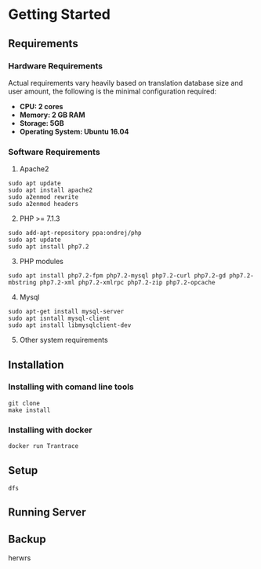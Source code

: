 # Getting Started

## Requirements

### Hardware Requirements

Actual requirements vary heavily based on translation database size and user amount, the following is the minimal configuration required:

* **CPU: 2 cores**
* **Memory: 2 GB RAM**
* **Storage: 5GB**
* **Operating System: Ubuntu 16.04**

### Software Requirements

1. Apache2
```
sudo apt update 
sudo apt install apache2
sudo a2enmod rewrite
sudo a2enmod headers
```
2. PHP &gt;= 7.1.3
```
sudo add-apt-repository ppa:ondrej/php
sudo apt update
sudo apt install php7.2
```
3. PHP modules
```
sudo apt install php7.2-fpm php7.2-mysql php7.2-curl php7.2-gd php7.2-mbstring php7.2-xml php7.2-xmlrpc php7.2-zip php7.2-opcache
```
4. Mysql
```
sudo apt-get install mysql-server
sudo apt isntall mysql-client
sudo apt install libmysqlclient-dev
```
5. Other system requirements

## Installation

### Installing with comand line tools

```
git clone 
make install
```

### Installing with docker

```
docker run Trantrace
```

## Setup

```
dfs
```

## Running Server


## Backup
herwrs <span id='hi'></span>



